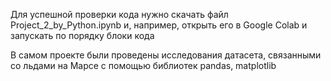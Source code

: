 Для успешной проверки кода нужно скачать файл Project_2_by_Python.ipynb и, например, открыть его в Google Colab и запускать по порядку блоки кода

В самом проекте были проведены исследования датасета, связанными со льдами на Марсе с помощью библиотек pandas, matplotlib
